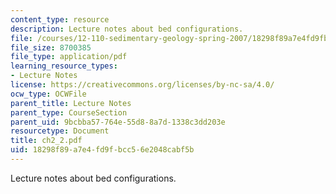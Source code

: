 ```yaml
---
content_type: resource
description: Lecture notes about bed configurations.
file: /courses/12-110-sedimentary-geology-spring-2007/18298f89a7e4fd9fbcc56e2048cabf5b_ch2_2.pdf
file_size: 8700385
file_type: application/pdf
learning_resource_types:
- Lecture Notes
license: https://creativecommons.org/licenses/by-nc-sa/4.0/
ocw_type: OCWFile
parent_title: Lecture Notes
parent_type: CourseSection
parent_uid: 9bcbba57-764e-55d8-8a7d-1338c3dd203e
resourcetype: Document
title: ch2_2.pdf
uid: 18298f89-a7e4-fd9f-bcc5-6e2048cabf5b
---
```

Lecture notes about bed configurations.